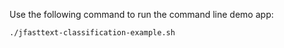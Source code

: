 Use the following command to run the command line demo app:

```bash
./jfasttext-classification-example.sh
```
